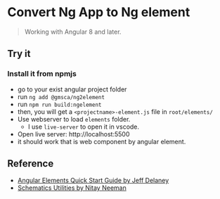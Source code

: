 # Convert Ng App to Ng element

> Working with Angular 8 and later.

## Try it

### Install it from npmjs

- go to your exist angular project folder
- run `ng add @gmsca/ng2element`
- run `npm run build:ngelement`
- then, you will get a `<projectname>-element.js` file in `root/elements/`
- Use webserver to load `elements` folder.
  - I use `live-server` to open it in vscode.
- Open live server: http://localhost:5500
- it should work that is web component by angular element.

## Reference

- [Angular Elements Quick Start Guide by Jeff Delaney](https://angularfirebase.com/lessons/angular-elements-quick-start-guide/)
- [Schematics Utilities by Nitay Neeman](https://github.com/nitayneeman/schematics-utilities)
